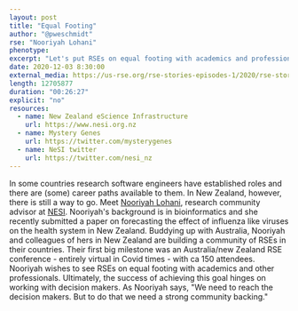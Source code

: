 ```yaml
---
layout: post
title: "Equal Footing"
author: "@pweschmidt"
rse: "Nooriyah Lohani"
phenotype: 
excerpt: "Let's put RSEs on equal footing with academics and professionals and get them recognised and formal roles, says Nooriyah Lohani from NESI in New Zealand. That requires to reach decision makers. And for that you need to build and foster a strong community first. "
date: 2020-12-03 8:30:00
external_media: https://us-rse.org/rse-stories-episodes-1/2020/rse-stories-nooriyah-lohani-episode-44.mp3
length: 12705877
duration: "00:26:27"
explicit: "no"
resources:
  - name: New Zealand eScience Infrastructure
    url: https://www.nesi.org.nz
  - name: Mystery Genes
    url: https://twitter.com/mysterygenes
  - name: NeSI twitter
    url: https://twitter.com/nesi_nz 
--- 
```

In some countries research software engineers have established roles and there are (some) career paths available to them. In New Zealand, however, there is still a way to go. Meet [Nooriyah Lohani](https://twitter.com/mysterygenes), research community advisor at [NESI](https://www.nesi.org.nz). Nooriyah's background is in bioinformatics and she recently submitted a paper on forecasting the effect of influenza like viruses on the health system in New Zealand.
Buddying up with Australia, Nooriyah and colleagues of hers in New Zealand are building a community of RSEs in their countries. Their first big milestone was an Australia/new Zealand RSE conference - entirely virtual in Covid times - with ca 150 attendees. 
Nooriyah wishes to see RSEs on equal footing with academics and other professionals. Ultimately, the success of achieving this goal hinges on working with decision makers. As Nooriyah says, "We need to reach the decision makers. But to do that we need a strong community backing."
